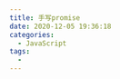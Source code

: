 ```yaml
---
title: 手写promise
date: 2020-12-05 19:36:18
categories:
  - JavaScript
tags: 
  - 
---
```




